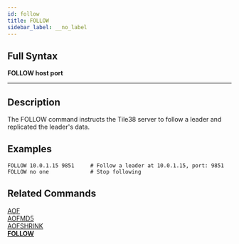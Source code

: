 ```yaml
---
id: follow
title: FOLLOW
sidebar_label: __no_label
---
```


## Full Syntax

**FOLLOW  host port**

---

## Description

The FOLLOW command instructs the Tile38 server to follow a leader and replicated the leader's data.

## Examples

```tile38
FOLLOW 10.0.1.15 9851     # Follow a leader at 10.0.1.15, port: 9851
FOLLOW no one             # Stop following
```

## Related Commands

[AOF](aof.html)<br>
[AOFMD5](aofmd5.html)<br>
[AOFSHRINK](aofshrink.html)<br>
**[FOLLOW](follow.html)**<br>